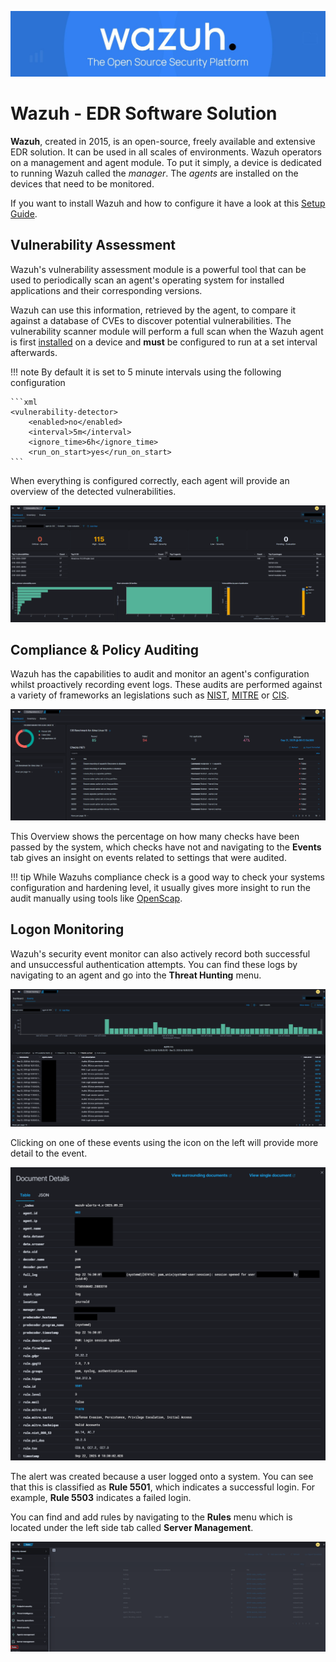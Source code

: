 ![Wazu Banner](images/wazuh_banner.jpg)

# Wazuh - EDR Software Solution

**Wazuh**, created in 2015, is an open-source, freely available and extensive EDR solution. It can be used in all scales of environments. Wazuh operators on a management and agent module. To put it simply, a device is dedicated to running Wazuh called the *manager*. The *agents* are installed on the devices that need to be monitored. 

If you want to install Wazuh and how to configure it have a look at this [Setup Guide](wazuh_setup.md).


## Vulnerability Assessment

Wazuh's vulnerability assessment module is a powerful tool that can be used to periodically scan an agent's operating system for installed applications and their corresponding versions.

Wazuh can use this information, retrieved by the agent, to compare it against a database of CVEs to discover potential vulnerabilities. The vulnerability scanner module will perform a full scan when the Wazuh agent is first [installed](wazuh_setup.md#wazuh-agents) on a device and **must** be configured to run at a set interval afterwards. 

!!! note
    By default it is set to 5 minute intervals using the following configuration

    ```xml
    <vulnerability-detector>
        <enabled>no</enabled>
        <interval>5m</interval>
        <ignore_time>6h</ignore_time>
        <run_on_start>yes</run_on_start>
    ```

When everything is configured correctly, each agent will provide an overview of the detected vulnerabilities.

![Agent Vulnerability Dashboard](images/wazuh_agents-vulnerabilities.png)


## Compliance & Policy Auditing

Wazuh has the capabilities to audit and monitor an agent's configuration whilst proactively recording event logs. These audits are performed against a variety of frameworks an legislations such as [NIST](https://www.nist.gov/cyberframework), [MITRE](https://evals.mitre.org/) or [CIS](https://www.cisecurity.org/cis-benchmarks).

![Compliance Audit Based on CIS](images/wazuh_agents-compliance.png)

This Overview shows the percentage on how many checks have been passed by the system, which checks have not and navigating to the **Events** tab gives an insight on events related to settings that were audited.

!!! tip
    While Wazuhs compliance check is a good way to check your systems configuration and hardening level, it usually gives more insight to run the audit manually using tools like [OpenScap](../../servers/linux/hardening/openscap.md).


## Logon Monitoring

Wazuh's security event monitor can also actively record both successful and unsuccessful authentication attempts. You can find these logs by navigating to an agent and go into the **Threat Hunting** menu.

![Threat Hunting Dashboard](images/wazuh_agents-threathunting.png)

Clicking on one of these events using the icon on the left will provide more detail to the event.

![Threat Hunting Login Example](images/wazuh_agents-threat.png)

The alert was created because a user logged onto a system. You can see that this is classified as **Rule 5501**, which indicates a successful login. For example, **Rule 5503** indicates a failed login. 

You can find and add rules by navigating to the **Rules** menu which is located under the left side tab called **Server Management**.

![Wazuh Rules Menu](images/wazuh_rules.png)

